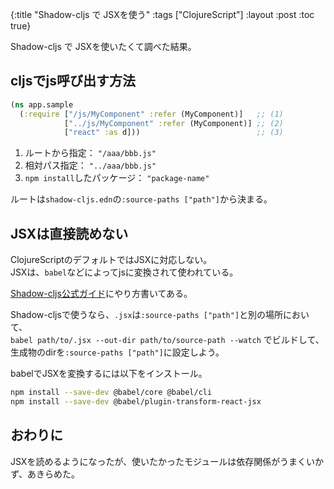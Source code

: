 {:title "Shadow-cljs で JSXを使う"
 :tags  ["ClojureScript"]
 :layout :post
 :toc true}

Shadow-cljs で JSXを使いたくて調べた結果。

## cljsでjs呼び出す方法
```clojure
(ns app.sample
  (:require ["/js/MyComponent" :refer (MyComponent)]   ;; (1)
            ["../js/MyComponent" :refer (MyComponent)] ;; (2)
            ["react" :as d]))                          ;; (3)
```

1. ルートから指定： `"/aaa/bbb.js"`
2. 相対パス指定： `"../aaa/bbb.js"`
3. `npm install`したパッケージ： `"package-name"`

ルートは`shadow-cljs.edn`の`:source-paths ["path"]`から決まる。

## JSXは直接読めない
ClojureScriptのデフォルトではJSXに対応しない。  
JSXは、`babel`などによってjsに変換されて使われている。

[Shadow-cljs公式ガイド](https://shadow-cljs.github.io/docs/UsersGuide.html#_javascript_dialects)にやり方書いてある。

Shadow-cljsで使うなら、`.jsx`は`:source-paths ["path"]`と別の場所において、  
`babel path/to/.jsx --out-dir path/to/source-path --watch` でビルドして、生成物のdirを`:source-paths ["path"]`に設定しよう。

babelでJSXを変換するには以下をインストール。
```sh
npm install --save-dev @babel/core @babel/cli
npm install --save-dev @babel/plugin-transform-react-jsx
```

## おわりに
JSXを読めるようになったが、使いたかったモジュールは依存関係がうまくいかず、あきらめた。

